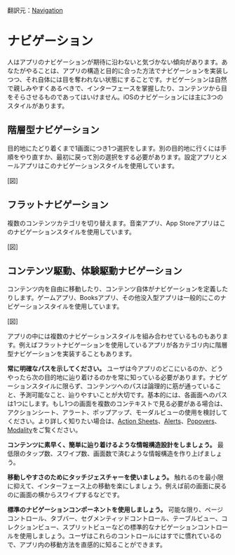 翻訳元：[Navigation](https://developer.apple.com/design/human-interface-guidelines/ios/app-architecture/navigation/)

# ナビゲーション

人はアプリのナビゲーションが期待に沿わないと気づかない傾向があります。あなたがやることは、アプリの構造と目的に合った方法でナビゲーションを実装しつつ、それ自体には目を奪われない状態にすることです。ナビゲーションは自然で親しみやすくあるべきで、インターフェースを掌握したり、コンテンツから目をそらさせるものであってはいけません。iOSのナビゲーションには主に3つのスタイルがあります。

## 階層型ナビゲーション

目的地にたどり着くまで1画面につき1つ選択をします。別の目的地に行くには手順をやり直すか、最初に戻って別の選択をする必要があります。設定アプリとメールアプリはこのナビゲーションスタイルを使用しています。

[図]

## フラットナビゲーション

複数のコンテンツカテゴリを切り替えます。音楽アプリ、App Storeアプリはこのナビゲーションスタイルを使用しています。

[図]

## コンテンツ駆動、体験駆動ナビゲーション

コンテンツ内を自由に移動したり、コンテンツ自体がナビゲーションを定義したりします。ゲームアプリ、Booksアプリ、その他没入型アプリは一般的にこのナビゲーションスタイルを使用しています。

[図]

アプリの中には複数のナビゲーションスタイルを組み合わせているものもあります。例えばフラットナビゲーションを使用しているアプリが各カテゴリ内に階層型ナビゲーションを実装することもあります。

**常に明確なパスを示してください。** ユーザは今アプリのどこにいるのか、どうやったら次の目的地に辿り着けるのかを常に知っている必要があります。ナビゲーションスタイルに限らず、コンテンツへのパスは論理的に筋が通っていること、予測可能なこと、辿りやすいことが大切です。基本的には、各画面へのパスは1つにします。もし1つの画面を複数のコンテキストで見る必要がある場合は、アクションシート、アラート、ポップアップ、モーダルビューの使用を検討してください。より詳しく知りたい場合は、[Action Sheets](https://developer.apple.com/design/human-interface-guidelines/ios/views/action-sheets/)、[Alerts](https://developer.apple.com/design/human-interface-guidelines/ios/views/alerts/)、[Popovers](https://developer.apple.com/design/human-interface-guidelines/ios/views/popovers/)、[Modality](https://developer.apple.com/design/human-interface-guidelines/ios/app-architecture/modality/)をご覧ください。

**コンテンツに素早く、簡単に辿り着けるような情報構造設計をしましょう。** 最低限のタップ数、スワイプ数、画面数で済むような情報構造を作り上げましょう。

**移動しやすさのためにタッチジェスチャーを使いましょう。** 触れるのを最小限に抑えて、インターフェース上の移動を楽にしましょう。例えば前の画面に戻るのに画面の横からスワイプするなどです。

**標準のナビゲーションコンポーネントを使用しましょう。** 可能な限り、ページコントロール、タブバー、セグメンティッドコントロール、テーブルビュー、コレクションビュー、スプリットビューなどの標準的なナビゲーションコントロールを使用しましょう。ユーザはこれらのコントロールにはすでに慣れているので、アプリ内の移動方法を直感的に知ることができます。